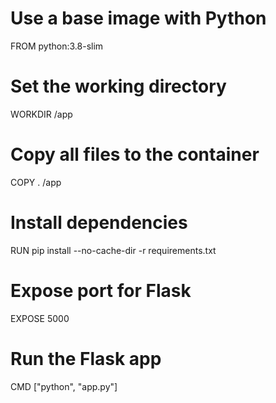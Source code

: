 # Use a base image with Python
FROM python:3.8-slim

# Set the working directory
WORKDIR /app

# Copy all files to the container
COPY . /app

# Install dependencies
RUN pip install --no-cache-dir -r requirements.txt

# Expose port for Flask
EXPOSE 5000

# Run the Flask app
CMD ["python", "app.py"]
